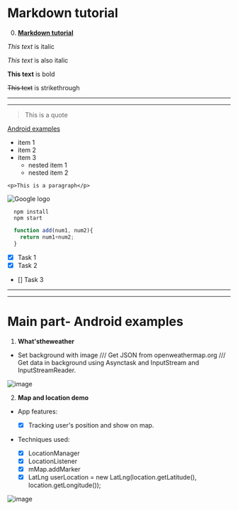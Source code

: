 # Markdown tutorial
0. **[Markdown tutorial](https://www.youtube.com/watch?v=HUBNt18RFbo)**

*This text* is italic 

_This text_ is also italic

__This text__ is bold
<!-- Strikethrough -->
~~This text~~ is strikethrough

<!-- Horizontal rule -->
---
___

<!-- Block quote -->
> This is a quote

<!-- Links -->
[Android examples](https://github.com/lvtute/Android-Examples)

<!-- UL -->
* item 1
* item 2
* item 3
  * nested item 1
  * nested item 2

<!-- Inline code block -->
`<p>This is a paragraph</p>`

<!-- Image -->
![Google logo](https://www.google.com/images/branding/googlelogo/1x/googlelogo_color_272x92dp.png)

<!-- Code blocks -->
```
  npm install
  npm start
```

```javascript
  function add(num1, num2){
    return num1+num2;
  }
```

<!-- Task lists -->
* [x] Task 1
* [x] Task 2
* [] Task 3


---
___
# Main part- Android examples
1. **What'stheweather**
  * Set background with image /// Get JSON from openweathermap.org /// Get data in background using Asynctask and InputStream and InputStreamReader. 

  
![image](https://user-images.githubusercontent.com/16172615/73701569-8a1c7a80-471c-11ea-9436-18eb4f488cba.png)

2. **Map and location demo**
  * App features:
 
    * [x] Tracking user's position and show on map.
   
  * Techniques used:
    
    * [x] LocationManager
    * [x] LocationListener
    * [x] mMap.addMarker
    * [x] LatLng userLocation = new LatLng(location.getLatitude(), location.getLongitude());
    
  ![image](https://user-images.githubusercontent.com/16172615/74205687-fb26d980-4caa-11ea-82d7-e25bfa0ad8ed.png)
